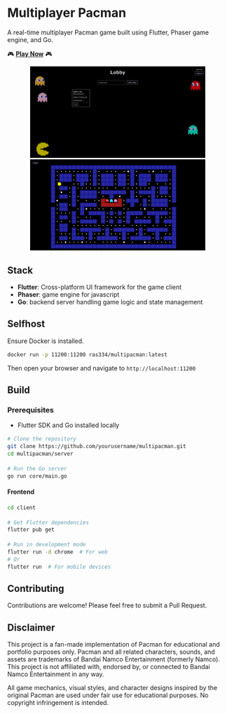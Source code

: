 # Multiplayer Pacman

A real-time multiplayer Pacman game built using Flutter, Phaser game engine, and Go.

🎮 **[Play Now](https://multipacman.dumbapps.org)** 🎮

<div align="center">
  <img src="img/lobby.png" alt="Game Lobby" width="400" />
  <img src="img/game.png" alt="Gameplay Screenshot" width="400" />
</div>

## Stack

- **Flutter**: Cross-platform UI framework for the game client
- **Phaser**: game engine for javascript
- **Go**: backend server handling game logic and state management

## Selfhost

Ensure Docker is installed.

```bash
docker run -p 11200:11200 ras334/multipacman:latest
```

Then open your browser and navigate to `http://localhost:11200`

## Build

### Prerequisites

- Flutter SDK and Go installed locally

```bash
# Clone the repository
git clone https://github.com/yourusername/multipacman.git
cd multipacman/server

# Run the Go server
go run core/main.go
```

#### Frontend

```bash
cd client

# Get Flutter dependencies
flutter pub get

# Run in development mode
flutter run -d chrome  # For web
# Or
flutter run  # For mobile devices
```

## Contributing

Contributions are welcome! Please feel free to submit a Pull Request.

## Disclaimer

This project is a fan-made implementation of Pacman for educational and portfolio purposes only. Pacman and all related
characters, sounds, and assets are trademarks of Bandai Namco Entertainment (formerly Namco). This project is not
affiliated with, endorsed by, or connected to Bandai Namco Entertainment in any way.

All game mechanics, visual styles, and character designs inspired by the original Pacman are used under fair use for
educational purposes. No copyright infringement is intended.

